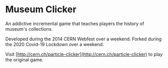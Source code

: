 # Museum Clicker

An addictive incremental game that teaches players the history of museum's collections.

Developed during the 2014 CERN Webfest over a weekend.
Forked during the 2020 Covid-19 Lockdown over a weekend.

Visit [http://cern.ch/particle-clicker](http://cern.ch/particle-clicker) to play the original game.

